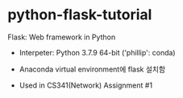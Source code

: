 # python-flask-tutorial

Flask: Web framework in Python


* Interpeter: Python 3.7.9 64-bit ('phillip': conda)

* Anaconda virtual environment에 flask 설치함

* Used in CS341(Network) Assignment #1

